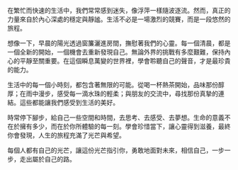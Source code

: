 在繁忙而快速的生活中，我們常常感到迷失，像浮萍一樣隨波逐流。然而，真正的力量來自於內心深處的穩定與靜謐。生活不必是一場激烈的競賽，而是一段悠然的旅程。

想像一下，早晨的陽光透過窗簾灑進房間，撫慰著我們的心靈。每一個清晨，都是一個全新的開始，一個機會去重新發現自己。無論外界的挑戰有多麼艱難，保持內心的平靜至關重要。在這個瞬息萬變的世界裡，學會聆聽自己的聲音，才是最珍貴的能力。

生活中的每一個小時刻，都包含著無限的可能。從喝一杯熱茶開始，品味那份醇厚；在雨中漫步，感受每一滴水珠的輕柔；與朋友的交流中，尋找那份真摯的連結。這些都能讓我們感受到生活的美好。

時常停下腳步，給自己一些空間和時間，去思考、去感受、去夢想。生命的意義不在於擁有多少，而在於你所體驗的每一刻。學會珍惜當下，讓心靈得到滋養，最終你會發現，人生的旅程充滿了光芒與希望。

每個人都有自己的光芒，讓這份光芒指引你，勇敢地面對未來，相信自己，一步一步，走出屬於自己的路。